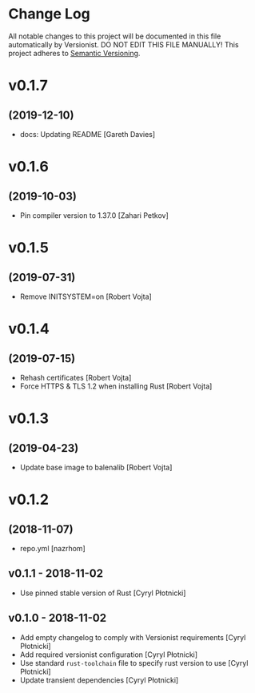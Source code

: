 # Change Log

All notable changes to this project will be documented in this file
automatically by Versionist. DO NOT EDIT THIS FILE MANUALLY!
This project adheres to [Semantic Versioning](http://semver.org/).

# v0.1.7
## (2019-12-10)

* docs: Updating README [Gareth Davies]

# v0.1.6
## (2019-10-03)

* Pin compiler version to 1.37.0 [Zahari Petkov]

# v0.1.5
## (2019-07-31)

* Remove INITSYSTEM=on [Robert Vojta]

# v0.1.4
## (2019-07-15)

* Rehash certificates [Robert Vojta]
* Force HTTPS & TLS 1.2 when installing Rust [Robert Vojta]

# v0.1.3
## (2019-04-23)

* Update base image to balenalib [Robert Vojta]

# v0.1.2
## (2018-11-07)

* repo.yml [nazrhom]

## v0.1.1 - 2018-11-02

* Use pinned stable version of Rust [Cyryl Płotnicki]

## v0.1.0 - 2018-11-02

* Add empty changelog to comply with Versionist requirements [Cyryl Płotnicki]
* Add required versionist configuration [Cyryl Płotnicki]
* Use standard `rust-toolchain` file to specify rust version to use [Cyryl Płotnicki]
* Update transient dependencies [Cyryl Płotnicki]
